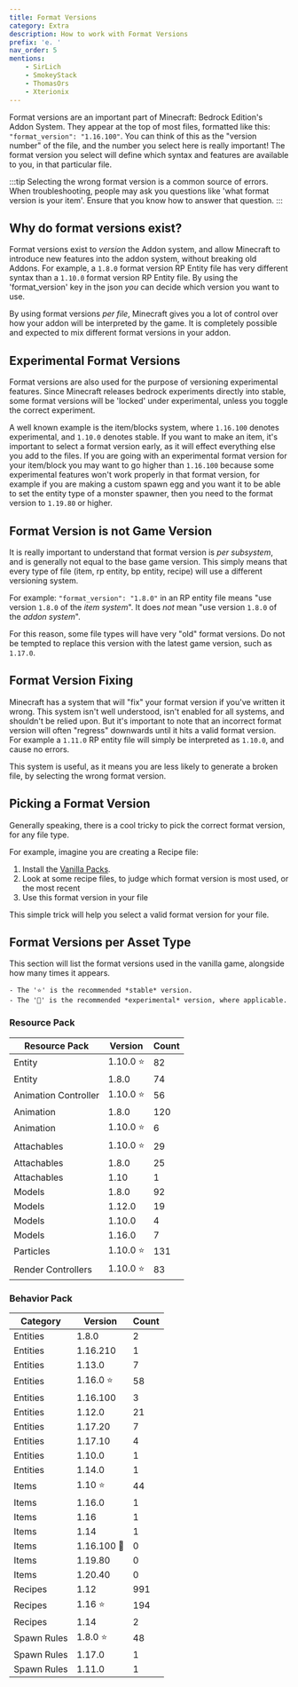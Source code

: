 ```yaml
---
title: Format Versions
category: Extra
description: How to work with Format Versions
prefix: 'e. '
nav_order: 5
mentions:
    - SirLich
    - SmokeyStack
    - ThomasOrs
    - Xterionix
---
```


Format versions are an important part of Minecraft: Bedrock Edition's Addon System. They appear at the top of most files, formatted like this: `"format_version": "1.16.100"`. You can think of this as the "version number" of the file, and the number you select here is really important! The format version you select will define which syntax and features are available to you, in that particular file.

:::tip
Selecting the wrong format version is a common source of errors. When troubleshooting, people may ask you questions like 'what format version is your item'. Ensure that you know how to answer that question.
:::

## Why do format versions exist?

Format versions exist to *version* the Addon system, and allow Minecraft to introduce new features into the addon system, without breaking old Addons. For example, a `1.8.0` format version RP Entity file has very different syntax than a `1.10.0` format version RP Entity file. By using the 'format_version' key in the json *you* can decide which version you want to use.

By using format versions *per file*, Minecraft gives you a lot of control over how your addon will be interpreted by the game. It is completely possible and expected to mix different format versions in your addon.

## Experimental Format Versions

Format versions are also used for the purpose of versioning experimental features. Since Minecraft releases bedrock experiments directly into stable, some format versions will be 'locked' under experimental, unless you toggle the correct experiment.

A well known example is the item/blocks system, where `1.16.100` denotes experimental, and `1.10.0` denotes stable. If you want to make an item, it's important to select a format version early, as it will effect everything else you add to the files. If you are going with an experimental format version for your item/block you may want to go higher than `1.16.100` because some experimental features won't work properly in that format version, for example if you are making a custom spawn egg and you want it to be able to set the entity type of a monster spawner, then you need to the format version to `1.19.80` or higher. 

## Format Version is not Game Version

It is really important to understand that format version is *per subsystem*, and is generally not equal to the base game version. This simply means that every type of file (item, rp entity, bp entity, recipe) will use a different versioning system.

For example: `"format_version": "1.8.0"` in an RP entity file means "use version `1.8.0` of the *item system*". It does *not* mean "use version `1.8.0` of the *addon system*".

For this reason, some file types will have very "old" format versions. Do not be tempted to replace this version with the latest game version, such as `1.17.0`.

## Format Version Fixing

Minecraft has a system that will "fix" your format version if you've written it wrong. This system isn't well understood, isn't enabled for all systems, and shouldn't be relied upon. But it's important to note that an incorrect format version will often "regress" downwards until it hits a valid format version. For example a `1.11.0` RP entity file will simply be interpreted as `1.10.0`, and cause no errors.

This system is useful, as it means you are less likely to generate a broken file, by selecting the wrong format version.

## Picking a Format Version

Generally speaking, there is a cool tricky to pick the correct format version, for any file type.

For example, imagine you are creating a Recipe file:

 1) Install the [Vanilla Packs](/guide/download-packs).
 2) Look at some recipe files, to judge which format version is most used, or the most recent
 3) Use this format version in your file

This simple trick will help you select a valid format version for your file.

## Format Versions per Asset Type

This section will list the format versions used in the vanilla game, alongside how many times it appears.

    - The '⭐' is the recommended *stable* version.
    - The '🚀' is the recommended *experimental* version, where applicable.

### Resource Pack

| Resource Pack        | Version  | Count |
|----------------------|----------|-------|
| Entity               | 1.10.0 ⭐ | 82    |
| Entity               | 1.8.0    | 74    |
| Animation Controller | 1.10.0 ⭐ | 56    |
| Animation            | 1.8.0    | 120   |
| Animation            | 1.10.0 ⭐ | 6     |
| Attachables          | 1.10.0 ⭐ | 29    |
| Attachables          | 1.8.0    | 25    |
| Attachables          | 1.10     | 1     |
| Models               | 1.8.0    | 92    |
| Models               | 1.12.0   | 19    |
| Models               | 1.10.0   | 4     |
| Models               | 1.16.0   | 7     |
| Particles            | 1.10.0 ⭐ | 131   |
| Render Controllers   | 1.10.0 ⭐ | 83    |

### Behavior Pack

| Category    | Version    | Count |
|-------------|------------|-------|
| Entities    | 1.8.0      | 2     |
| Entities    | 1.16.210   | 1     |
| Entities    | 1.13.0     | 7     |
| Entities    | 1.16.0 ⭐   | 58    |
| Entities    | 1.16.100   | 3     |
| Entities    | 1.12.0     | 21    |
| Entities    | 1.17.20    | 7     |
| Entities    | 1.17.10    | 4     |
| Entities    | 1.10.0     | 1     |
| Entities    | 1.14.0     | 1     |
| Items       | 1.10 ⭐     | 44    |
| Items       | 1.16.0     | 1     |
| Items       | 1.16       | 1     |
| Items       | 1.14       | 1     |
| Items       | 1.16.100 🚀 | 0     |
| Items       | 1.19.80    | 0     |
| Items       | 1.20.40    | 0     |
| Recipes     | 1.12       | 991   |
| Recipes     | 1.16 ⭐     | 194   |
| Recipes     | 1.14       | 2     |
| Spawn Rules | 1.8.0 ⭐    | 48    |
| Spawn Rules | 1.17.0     | 1     |
| Spawn Rules | 1.11.0     | 1     |
